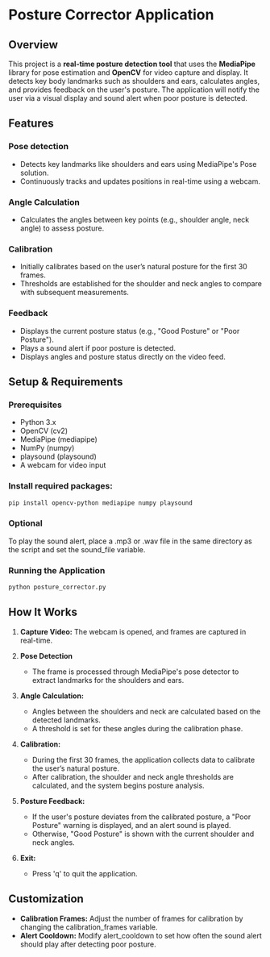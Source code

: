# Posture Corrector Application

## Overview
This project is a **real-time posture detection tool** that uses the **MediaPipe** library for pose estimation and **OpenCV** for video capture and display. It detects key body landmarks such as shoulders and ears, calculates angles, and provides feedback on the user's posture. The application will notify the user via a visual display and sound alert when poor posture is detected.


## Features
### Pose detection
- Detects key landmarks like shoulders and ears using MediaPipe's Pose solution.
- Continuously tracks and updates positions in real-time using a webcam.
### Angle Calculation
- Calculates the angles between key points (e.g., shoulder angle, neck angle) to assess posture.
### Calibration
- Initially calibrates based on the user’s natural posture for the first 30 frames.
- Thresholds are established for the shoulder and neck angles to compare with subsequent measurements.
### Feedback
- Displays the current posture status (e.g., "Good Posture" or "Poor Posture").
- Plays a sound alert if poor posture is detected.
- Displays angles and posture status directly on the video feed.

## Setup & Requirements
### Prerequisites
* Python 3.x
* OpenCV (cv2)
* MediaPipe (mediapipe)
* NumPy (numpy)
* playsound (playsound)
* A webcam for video input
  
### Install required packages:
```bash
pip install opencv-python mediapipe numpy playsound
```
### Optional
To play the sound alert, place a .mp3 or .wav file in the same directory as the script and set the sound_file variable.
  
### Running the Application
```bash
python posture_corrector.py
```
## How It Works

1. **Capture Video:** The webcam is opened, and frames are captured in real-time.

2. **Pose Detection**
   - The frame is processed through MediaPipe's pose detector to extract landmarks for the shoulders and ears.

3. **Angle Calculation:**
   - Angles between the shoulders and neck are calculated based on the detected landmarks.
   - A threshold is set for these angles during the calibration phase.

4. **Calibration:**
   - During the first 30 frames, the application collects data to calibrate the user’s natural posture.
   - After calibration, the shoulder and neck angle thresholds are calculated, and the system begins posture analysis.

5. **Posture Feedback:**
   - If the user's posture deviates from the calibrated posture, a "Poor Posture" warning is displayed, and an alert sound is played.
   - Otherwise, "Good Posture" is shown with the current shoulder and neck angles.

6. **Exit:**
   - Press 'q' to quit the application.

## Customization
- **Calibration Frames:** Adjust the number of frames for calibration by changing the calibration_frames variable.
- **Alert Cooldown:** Modify alert_cooldown to set how often the sound alert should play after detecting poor posture.
